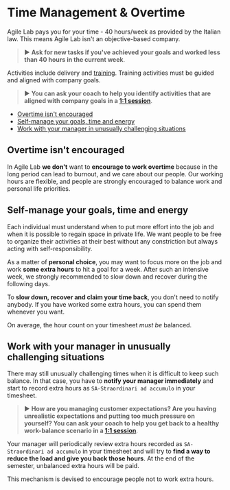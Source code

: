 # Time Management & Overtime

Agile Lab pays you for your time - 40 hours/week as provided by the Italian law. This means Agile Lab isn't an objective-based company. 
> ▶️ **Ask for new tasks if you've achieved your goals and worked less than 40 hours in the current week**. 

Activities include delivery and [training](Training.md). Training activities must be guided and aligned with company goals. 

> ▶️ **You can ask your coach to help you identify activities that are aligned with company goals in a [1:1 session](1to1.md)**.

- [Overtime isn't encouraged](#overtime-isnt-encouraged)
- [Self-manage your goals, time and energy](#self-manage-your-goals-time-and-energy)
- [Work with your manager in unusually challenging situations](#work-with-your-manager-in-unusually-challenging-situations)

## Overtime isn't encouraged
In Agile Lab **we don't** want to **encourage to work overtime** because in the long period can lead to burnout, and we care about our people. 
Our working hours are flexible, and people are strongly encouraged to balance work and personal life priorities.


## Self-manage your goals, time and energy
Each individual must understand when to put more effort into the job and when it is possible to regain space in private life. We want people to be free to organize their activities at their best without any constriction but always acting with self-responsibility.

As a matter of **personal choice**, you may want to focus more on the job and work **some extra hours** to hit a goal for a week. After such an intensive week, we strongly recommended to slow down and recover during the following days. 

To **slow down, recover and claim your time back**, you don't need to notify anybody. If you have worked some extra hours, you can spend them whenever you want.

On average, the hour count on your timesheet *must be* balanced.

## Work with your manager in unusually challenging situations
There may still unusually challenging times when it is difficult to keep such balance. In that case, you have to **notify your manager immediately** and start to record extra hours as `SA-Straordinari ad accumulo` in your timesheet.

> ▶️ **How are you managing customer expectations? Are you having unrealistic expectations and putting too much pressure on yourself? You can ask your coach to help you get back to a healthy work-balance scenario in a [1:1 session](1to1.md)**.

Your manager will periodically review extra hours recorded as `SA-Straordinari ad accumulo` in your timesheet and will try to **find a way to reduce the load and give you back those hours**. At the end of the semester, unbalanced extra hours will be paid.

This mechanism is devised to encourage people not to work extra hours.